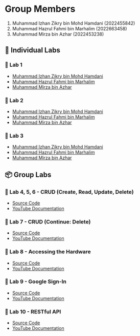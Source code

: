 # Group Members
1. Muhammad Izhan Zikry bin Mohd Hamdani (2022455842)
2. Muhammad Hazrul Fahmi bin Marhalim (2022663458)
3. Muhammad Mirza bin Azhar (2022453238)

## 📌 **Individual Labs**  
### 📝 **Lab 1**  
- [Muhammad Izhan Zikry bin Mohd Hamdani](https://t.me/c/1268048899/34223?thread=33987)  
- [Muhammad Hazrul Fahmi bin Marhalim](https://t.me/c/1268048899/34392?thread=33987)  
- [Muhammad Mirza bin Azhar](https://t.me/c/1268048899/34371?thread=33987)  

### 📝 **Lab 2**  
- [Muhammad Izhan Zikry bin Mohd Hamdani](https://t.me/c/1268048899/34224?thread=33988)  
- [Muhammad Hazrul Fahmi bin Marhalim](https://t.me/c/1268048899/34397?thread=33988)  
- [Muhammad Mirza bin Azhar](https://t.me/c/1268048899/34440?thread=33988)  

### 📝 **Lab 3**  
- [Muhammad Izhan Zikry bin Mohd Hamdani](https://t.me/c/1268048899/37677?thread=34431) 
- [Muhammad Hazrul Fahmi bin Marhalim]()
- [Muhammad Mirza bin Azhar](https://t.me/c/1268048899/37636?thread=34431)  

## 📦 **Group Labs**  
### 🚀 **Lab 4, 5, 6** - **CRUD (Create, Read, Update, Delete)**  
- [Source Code](https://github.com/goodbyeO0/flutter_lab_CRUD)  
- [YouTube Documentation](https://www.youtube.com/watch?v=F6f5ch2MeF4)  

### 🚀 **Lab 7** - **CRUD (Continue: Delete)**  
- [Source Code](https://github.com/mrzaazhar/FlutterCRUD)  
- [YouTube Documentation](https://youtu.be/atPrkQCy6N0)  

### 🚀 **Lab 8** - **Accessing the Hardware**  
- [Source Code](https://github.com/goodbyeO0/flutter-hardware)  
- [YouTube Documentation](https://youtu.be/3dxu1Kyhoto)  

### 🚀 **Lab 9** - **Google Sign-In**  
- [Source Code](https://github.com/hazrulgithub11/googleSignIN)  
- [YouTube Documentation](https://youtu.be/NuD_WzTdP84)

### 🚀 **Lab 10** - **RESTful API**
- [Source Code]()
- [YouTube Documentation]()

